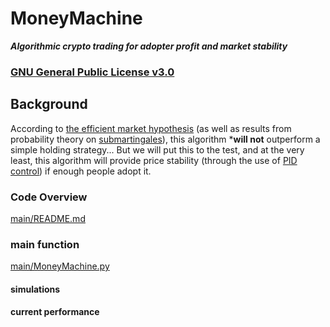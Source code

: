 # MoneyMachine
***Algorithmic crypto trading for adopter profit and market stability***

### [GNU General Public License v3.0](LICENSE)

## Background
According to [the efficient market hypothesis](https://en.wikipedia.org/wiki/Efficient-market_hypothesis) (as well as results from probability theory on [submartingales](https://en.m.wikipedia.org/wiki/Martingale_(probability_theory))), this algorithm ***will not** outperform a simple holding strategy... But we will put this to the test, and at the very least, this algorithm will provide price stability (through the use of [PID control](https://en.wikipedia.org/wiki/PID_controller)) if enough people adopt it.

### Code Overview
[main/README.md](main/README.md)

### main function
[main/MoneyMachine.py](main/MoneyMachine.py)

#### simulations

#### current performance
